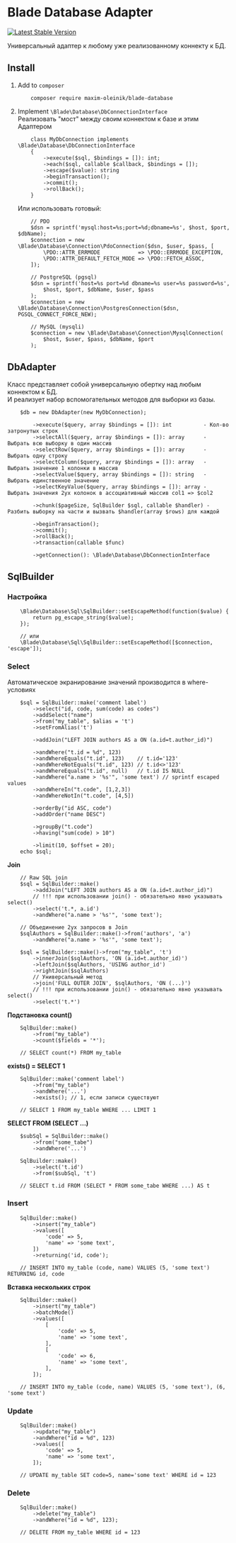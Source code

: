 Blade Database Adapter
======================
[![Latest Stable Version](https://poser.pugx.org/maxim-oleinik/blade-database/v/stable)](https://packagist.org/packages/maxim-oleinik/blade-database)


Универсальный адаптер к любому уже реализованному коннекту к БД.

Install
-------
1. Add to `composer`
    ```
        composer require maxim-oleinik/blade-database
    ```

2. Implement `\Blade\Database\DbConnectionInterface`  
Реализовать "мост" между своим коннектом к базе и этим Адаптером
    ```
        class MyDbConnection implements \Blade\Database\DbConnectionInterface
        {
            ->execute($sql, $bindings = []): int;
            ->each($sql, callable $callback, $bindings = []);
            ->escape($value): string
            ->beginTransaction();
            ->commit();
            ->rollBack();
        }
    ```
    Или использовать готовый:
    ```
        // PDO
        $dsn = sprintf('mysql:host=%s;port=%d;dbname=%s', $host, $port, $dbName);
        $connection = new \Blade\Database\Connection\PdoConnection($dsn, $user, $pass, [
            \PDO::ATTR_ERRMODE            => \PDO::ERRMODE_EXCEPTION,
            \PDO::ATTR_DEFAULT_FETCH_MODE => \PDO::FETCH_ASSOC,
        ]);
    ```
    ```
        // PostgreSQL (pgsql)
        $dsn = sprintf('host=%s port=%d dbname=%s user=%s password=%s',
            $host, $port, $dbName, $user, $pass
        );
        $connection = new \Blade\Database\Connection\PostgresConnection($dsn, PGSQL_CONNECT_FORCE_NEW);
    ```
    ```
        // MySQL (mysqli)
        $connection = new \Blade\Database\Connection\MysqlConnection(
            $host, $user, $pass, $dbName, $port
        );
    ```


DbAdapter
---------
Класс представляет собой универсальную обертку над любым коннектом к БД.  
И реализует набор вспомогательных методов для выборки из базы.
```
    $db = new DbAdapter(new MyDbConnection);

        ->execute($query, array $bindings = []): int          - Кол-во затронутых строк
        ->selectAll($query, array $bindings = []): array      - Выбрать всю выборку в один массив
        ->selectRow($query, array $bindings = []): array      - Выбрать одну строку
        ->selectColumn($query, array $bindings = []): array   - Выбрать значение 1 колонки в массив
        ->selectValue($query, array $bindings = []): string   - Выбрать единственное значение
        ->selectKeyValue($query, array $bindings = []): array - Выбрать значения 2ух колонок в ассоциативный массив col1 => $col2

        ->chunk($pageSize, SqlBuilder $sql, callable $handler) - Разбить выборку на части и вызвать $handler(array $rows) для каждой

        ->beginTransaction();
        ->commit();
        ->rollBack();
        ->transaction(callable $func)

        ->getConnection(): \Blade\Database\DbConnectionInterface
```

SqlBuilder
----------
### Настройка
```
    \Blade\Database\Sql\SqlBuilder::setEscapeMethod(function($value) {
        return pg_escape_string($value);
    });

    // или
    \Blade\Database\Sql\SqlBuilder::setEscapeMethod([$connection, 'escape']);
```

### Select
Автоматическое экранирование значений производится в where-условиях
```
    $sql = SqlBuilder::make('comment label')
        ->select("id, code, sum(code) as codes")
        ->addSelect("name")
        ->from("my_table", $alias = 't')
        ->setFromAlias('t')

        ->addJoin("LEFT JOIN authors AS a ON (a.id=t.author_id)")

        ->andWhere("t.id = %d", 123)
        ->andWhereEquals("t.id", 123)    // t.id='123'
        ->andWhereNotEquals("t.id", 123) // t.id<>'123'
        ->andWhereEquals("t.id", null)   // t.id IS NULL
        ->andWhere("a.name > '%s'", 'some text') // sprintf escaped values
        ->andWhereIn("t.code", [1,2,3])
        ->andWhereNotIn("t.code", [4,5])

        ->orderBy("id ASC, code")
        ->addOrder("name DESC")

        ->groupBy("t.code")
        ->having("sum(code) > 10")

        ->limit(10, $offset = 20);
    echo $sql;
```

**Join**
```
    // Raw SQL join
    $sql = SqlBuilder::make()
        ->addJoin("LEFT JOIN authors AS a ON (a.id=t.author_id)")
        // !!! при использовании join() - обязательно явно указывать select()
        ->select('t.*, a.id')
        ->andWhere("a.name > '%s'", 'some text');
```

```
    // Объединение 2ух запросов в Join
    $sqlAuthors = SqlBuilder::make()->from('authors', 'a')
        ->andWhere("a.name > '%s'", 'some text');

    $sql = SqlBuilder::make()->from("my_table", 't')
        ->innerJoin($sqlAuthors, 'ON (a.id=t.author_id)')
        ->leftJoin($sqlAuthors, 'USING author_id')
        ->rightJoin($sqlAuthors)
        // Универсальный метод
        ->join('FULL OUTER JOIN', $sqlAuthors, 'ON (...)')
        // !!! при использовании join() - обязательно явно указывать select()
        ->select('t.*')
```

**Подстановка count()**
```
    SqlBuilder::make()
        ->from("my_table")
        ->count($fields = '*');

    // SELECT count(*) FROM my_table
```
**exists() = SELECT 1**
```
    SqlBuilder::make('comment label')
        ->from("my_table")
        ->andWhere('...')
        ->exists(); // 1, если записи существуют

    // SELECT 1 FROM my_table WHERE ... LIMIT 1
```
**SELECT FROM (SELECT ...)**
```
    $subSql = SqlBuilder::make()
        ->from("some_tabe")
        ->andWhere('...')

    SqlBuilder::make()
        ->select('t.id')
        ->from($subSql, 't')

    // SELECT t.id FROM (SELECT * FROM some_tabe WHERE ...) AS t
```

### Insert
```
    SqlBuilder::make()
        ->insert("my_table")
        ->values([
            'code' => 5,
            'name' => 'some text',
        ])
        ->returning('id, code');

    // INSERT INTO my_table (code, name) VALUES (5, 'some text') RETURNING id, code
```
**Вставка нескольких строк**
```
    SqlBuilder::make()
        ->insert("my_table")
        ->batchMode()
        ->values([
            [
                'code' => 5,
                'name' => 'some text',
            ],
            [
                'code' => 6,
                'name' => 'some text',
            ],
        ]);

    // INSERT INTO my_table (code, name) VALUES (5, 'some text'), (6, 'some text')
```

### Update
```
    SqlBuilder::make()
        ->update("my_table")
        ->andWhere("id = %d", 123)
        ->values([
            'code' => 5,
            'name' => 'some text',
        ]);

    // UPDATE my_table SET code=5, name='some text' WHERE id = 123
```

### Delete
```
    SqlBuilder::make()
        ->delete("my_table")
        ->andWhere("id = %d", 123);

    // DELETE FROM my_table WHERE id = 123
```
